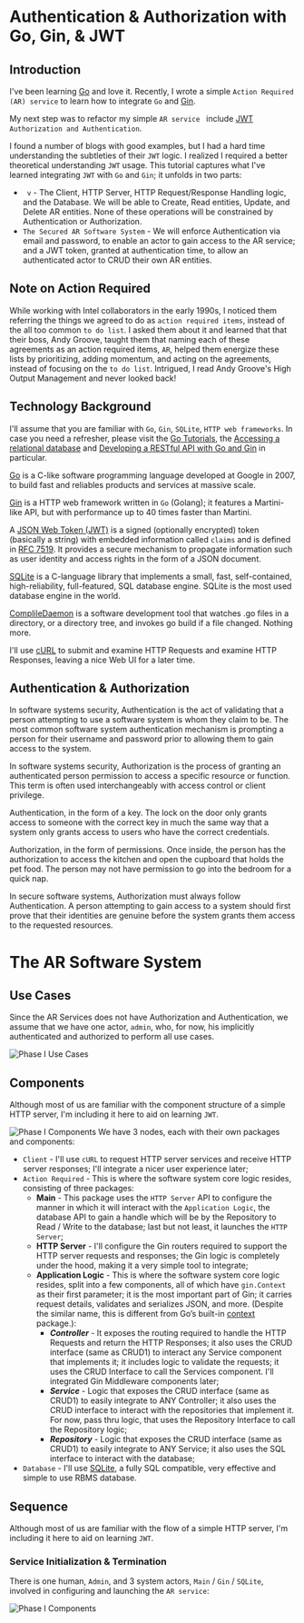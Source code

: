 # Authentication & Authorization with Go, Gin, & JWT

## Introduction
I've been learning [Go](https://go.dev/) and love it. Recently, I wrote a simple `Action Required (AR) service` to learn how to integrate `Go` and [Gin](https://gin-gonic.com/docs/).

My next step was to refactor my simple `AR service ` include [JWT](https://jwt.io/) `Authorization and Authentication`.

I found a number of blogs with good examples, but I had a hard time understanding the subtleties of their `JWT` logic. I realized I required a better theoretical understanding `JWT` usage. This tutorial captures what I've learned integrating `JWT` with `Go` and `Gin`; it unfolds in two parts:
* ` v` - The Client, HTTP Server, HTTP Request/Response Handling logic, and the Database. We will be able to Create, Read entities, Update, and Delete AR entities. None of these operations will be constrained by Authentication or Authorization.
* `The Secured AR Software System` - We will enforce Authentication via email and password, to enable an actor to gain access to the AR service; and a JWT token, granted at authentication time, to allow an authenticated actor to CRUD their own AR entities. 

## Note on Action Required  
While working with Intel collaborators in the early 1990s, I noticed them referring the things we agreed to do as `action required items`, instead of the all too common `to do list`. I asked them about it and learned that that their boss, Andy Groove, taught them that naming each of these agreements as an action required items, `AR`, helped them energize these lists by prioritizing, adding momentum, and acting on the agreements, instead of focusing on the `to do list`. Intrigued, I read Andy Groove's High Output Management and never looked back! 

## Technology Background
I'll assume that you are familiar with  `Go`, `Gin`, `SQLite`,  `HTTP web frameworks`. In case you need a refresher, please visit the [Go Tutorials](https://go.dev/doc/tutorial/), the [Accessing a relational database](https://go.dev/doc/tutorial/database-access) and [Developing a RESTful API with Go and Gin](https://go.dev/doc/tutorial/web-service-gin) in particular.

[Go](https://go.dev/) is a C-like software programming language developed at Google in 2007, to build fast and reliables products and services at massive scale. 

[Gin](https://gin-gonic.com/docs/) is a HTTP web framework written in `Go` (Golang); it features a Martini-like API, but with performance up to 40 times faster than Martini. 

A [JSON Web Token (JWT)](https://jwt.io/) is a signed (optionally encrypted) token (basically a string) with embedded information called `claims` and is defined in [RFC 7519](https://tools.ietf.org/html/rfc7519). It provides a secure mechanism to propagate information such as user identity and access rights in the form of a JSON document. 

[SQLite](https://www.google.com/search?q=sqlite3&ie=UTF-8&oe=UTF-8&hl=en-us&client=safari) is a C-language library that implements a small, fast, self-contained, high-reliability, full-featured, SQL database engine. SQLite is the most used database engine in the world.

[ComplileDaemon](https://pkg.go.dev/github.com/githubnemo/compiledaemon#section-readme) is a software development tool that watches .go files in a directory, or a directory tree, and invokes go build if a file changed. Nothing more.

 I'll use [cURL](https://curl.se/docs/manpage.html) to submit and examine HTTP Requests and examine HTTP Responses, leaving a nice Web UI for a later time.


## Authentication & Authorization
In software systems security, Authentication is the act of validating that a person attempting to use a software system is whom they claim to be. The most common software system authentication mechanism is prompting a person for their username and password prior to allowing them to gain access to the system. 

In software systems security, Authorization is the process of granting an authenticated person permission to access a specific resource or function. This term is often used interchangeably with access control or client privilege.

Authentication, in the form of a key. The lock on the door only grants access to someone with the correct key in much the same way that a system only grants access to users who have the correct credentials.

Authorization, in the form of permissions. Once inside, the person has the authorization to access the kitchen and open the cupboard that holds the pet food. The person may not have permission to go into the bedroom for a quick nap.

In secure software systems, Authorization must always follow Authentication. A person attempting to gain access to a system should first prove that their identities are genuine before the system grants them access to the requested resources.

# The AR Software System
## Use Cases
Since the AR Services does not have Authorization and Authentication, we assume that we have one actor, `admin`, who, for now, his implicitly authenticated and authorized to perform all use cases.

![Phase I Use Cases](https://github.com/RodrigoMattosoSilveira/go-gin-jwt-ar/blob/main/out/src/uml/phase1-use-cases/phase1-use-cases.png)

## Components
Although most of us are familiar with the component structure of a simple HTTP server, I'm including it here to aid on learning `JWT`.

![Phase I Components](https://github.com/RodrigoMattosoSilveira/go-gin-jwt-ar/blob/main/out/src/uml/phase1-components/phase1-components.png)
We have 3 nodes, each with their own packages and components:
- `Client` - I'll use `cURL` to request HTTP server services and receive HTTP server responses; I'll integrate a nicer user experience later;
- `Action Required` - This is where the software system core logic resides, consisting of three packages:
	- **Main** - This package uses the `HTTP Server` API to configure the manner in which it will interact with the `Application Logic`, the database API to gain a handle which will be by the Repository to Read / Write to the database; last but not least, it launches the `HTTP Server`; 
    - **HTTP Server** - I'll configure the Gin routers required to support the HTTP server requests and responses; the Gin logic is completely under the hood, making it a very simple tool to integrate;
	- **Application Logic** - This is where the software system core logic resides, split into a few components, all of which have `gin.Context` as their first parameter; it is the most important part of Gin; it carries request details, validates and serializes JSON, and more. (Despite the similar name, this is different from Go’s built-in [context](https://go.dev/pkg/context/) package.):
		- _**Controller**_ - It exposes the routing required to handle the HTTP Requests and return the HTTP Responses; it also uses the CRUD interface (same as CRUD1) to interact any Service component that implements it; it includes logic to validate the requests; it uses the CRUD Interface to call the Services component. I'll integrated Gin Middleware components later;
		- _**Service**_ -  Logic that exposes the CRUD interface (same as CRUD1) to easily integrate to ANY Controller; it also uses the CRUD interface to interact with the repositories that implement it. For now, pass thru logic, that uses the Repository Interface to call the Repository logic;
		- _**Repository**_ - Logic that exposes the CRUD interface (same as CRUD1) to easily integrate to ANY Service; it also uses the SQL interface to interact with the database;
- `Database` - I'll use [SQLite](https://www.google.com/search?q=sqlite3&ie=UTF-8&oe=UTF-8&hl=en-us&client=safari), a fully SQL compatible, very effective and simple to use RBMS database.

## Sequence
Although most of us are familiar with the flow of a simple HTTP server, I'm including it here to aid on learning `JWT`.

### Service Initialization & Termination
There is one human, `Admin`, and 3 system actors, `Main` / `Gin` / `SQLite`, involved in configuring and launching the `AR service`:

![Phase I Components](https://github.com/RodrigoMattosoSilveira/go-gin-jwt-ar/blob/main/out/src/uml/phase1-components/phase1-components.png)